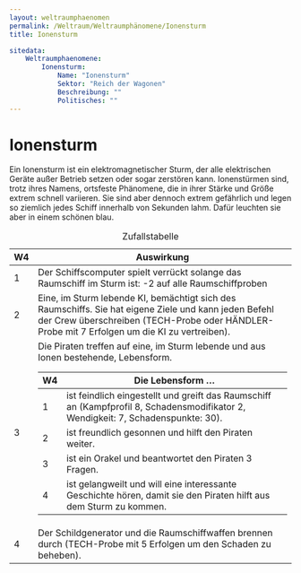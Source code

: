 ```yaml
---
layout: weltraumphaenomen
permalink: /Weltraum/Weltraumphänomene/Ionensturm
title: Ionensturm

sitedata:
    Weltraumphaenomene:
        Ionensturm:
            Name: "Ionensturm"
            Sektor: "Reich der Wagonen"
            Beschreibung: ""
            Politisches: ""
---
```


# Ionensturm

Ein Ionensturm ist ein elektromagnetischer Sturm, der alle elektrischen Geräte außer Betrieb setzen oder sogar zerstören kann. Ionenstürmen sind, trotz ihres Namens, ortsfeste Phänomene, die in ihrer Stärke und Größe extrem schnell variieren. Sie sind aber dennoch extrem gefährlich und legen so ziemlich jedes Schiff innerhalb von Sekunden lahm. Dafür leuchten sie aber in einem schönen blau.

<table>
    <caption>Zufallstabelle</caption>
    <thead>
        <tr><th>W4</th><th>Auswirkung</th></tr>
    </thead>
    <tbody>
        <tr><td>1</td><td>Der Schiffscomputer spielt verrückt solange das Raumschiff im Sturm ist: -2 auf alle Raumschiffproben</td></tr>
        <tr><td>2</td><td>Eine, im Sturm lebende KI, bemächtigt sich des Raumschiffs. Sie hat eigene Ziele und kann jeden Befehl der Crew überschreiben (TECH-Probe oder HÄNDLER-Probe mit 7 Erfolgen um die KI zu vertreiben).</td></tr>
        <tr><td>3</td><td>Die Piraten treffen auf eine, im Sturm lebende und aus Ionen bestehende, Lebensform.
            <table>
                <thead>
                    <tr><th>W4</th><th>Die Lebensform …</th></tr>
                </thead>
                <tbody>
                    <tr><td>1</td><td>ist feindlich eingestellt und greift das Raumschiff an (Kampfprofil 8, Schadensmodifikator 2, Wendigkeit: 7, Schadenspunkte: 30).</td></tr>
                    <tr><td>2</td><td>ist freundlich gesonnen und hilft den Piraten weiter.</td></tr>
                    <tr><td>3</td><td>ist ein Orakel und beantwortet den Piraten 3 Fragen.</td></tr>
                    <tr><td>4</td><td>ist gelangweilt und will eine interessante Geschichte hören, damit sie den Piraten hilft aus dem Sturm zu kommen.</td></tr>
                </tbody>
            </table>
        </td></tr>
        <tr><td>4</td><td>Der Schildgenerator und die Raumschiffwaffen brennen durch (TECH-Probe mit 5 Erfolgen um den Schaden zu beheben).</td></tr>
    </tbody>
</table>
